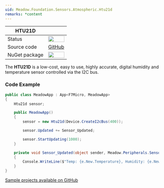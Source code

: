 ```yaml
---
uid: Meadow.Foundation.Sensors.Atmospheric.Htu21d
remarks: *content
---
```


| HTU21D        |             |
|---------------|-------------|
| Status        | <img src="https://img.shields.io/badge/Working-brightgreen" style="width: auto; height: -webkit-fill-available;" /> |
| Source code   | [GitHub](https://github.com/WildernessLabs/Meadow.Foundation/tree/master/Source/Meadow.Foundation.Peripherals/Sensors.Atmospheric.HTU21D) |
| NuGet package | <img src="https://img.shields.io/nuget/v/Meadow.Foundation.Sensors.Atmospheric.Htu21d.svg?label=Meadow.Foundation.Sensors.Atmospheric.Htu21d" style="width: auto; height: -webkit-fill-available;" /> |

The **HTU21D** is a low-cost, easy to use, highly accurate, digital humidity and temperature sensor controlled via the I2C bus.

### Code Example

```csharp
public class MeadowApp : App<F7Micro, MeadowApp>
{
    Htu21d sensor;

    public MeadowApp()
    {
        sensor = new Htu21d(Device.CreateI2cBus(400));

        sensor.Updated += Sensor_Updated;

        sensor.StartUpdating(1000);
    }

    private void Sensor_Updated(object sender, Meadow.Peripherals.Sensors.Atmospheric.AtmosphericConditionChangeResult e)
    {
        Console.WriteLine($"Temp: {e.New.Temperature}, Humidity: {e.New.Humidity}");
    }
}

```

[Sample projects available on GitHub](https://github.com/WildernessLabs/Meadow.Foundation/tree/master/Source/Meadow.Foundation.Peripherals/Sensors.Atmospheric.Htu21d/Samples/) 